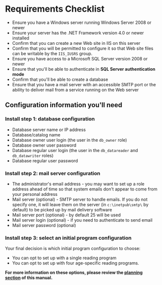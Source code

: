 # Requirements Checklist

- Ensure you have a Windows server running Windows Server 2008 or newer
- Ensure your server has the .NET Framework version 4.0 or newer installed
- Confirm that you can create a new Web site in IIS on this server
- Confirm that you will be permitted to configure it so that Web site files can be writable by the `IIS_IUSRS` group.
- Ensure you have access to a Microsoft SQL Server version 2008 or newer
- Ensure that you'll be able to authenticate in **SQL Server authentication mode**
- Confirm that you'll be able to create a database
- Ensure that you have a mail server with an accessible SMTP port or the ability to deliver mail from a service running on the Web server

## Configuration information you'll need


### Install step 1: database configuration
- Database server name or IP address
- Database/catalog name
- Database owner user login (the user in the `db_owner` role)
- Database owner user password
- Database regular user login (the user in the `db_datareader` and `db_datawriter` roles)
- Database regular user password

### Install step 2: mail server configuration
- The administrator's email address - you may want to set up a role address ahead of time so that system emails don't appear to come from your personal address
- Mail server (optional) - SMTP server to handle emails. If you do not specify one, it will leave them on the server (in `c:\inetpub\smtp\` by default) to be picked up by mail delivery software
- Mail server port (optional) - by default 25 will be used
- Mail server login (optional) - if you need to authenticate to send email
- Mail server password (optional)

### Install step 3: select an initial program configuration

Your final decision is which initial program configuration to choose:

- You can opt to set up with a single reading program
- You can opt to set up with four age-specific reading programs.

**For more information on these options, please review the [planning section](../../introduction/planning) of this manual.**